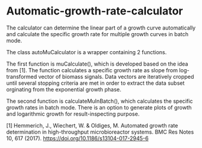 # Automatic-growth-rate-calculator
The calculator can determine the linear part of a growth curve automatically and calculate the specific growth rate for multiple growth curves in batch mode.

The class autoMuCalculator is a wrapper containing 2 functions. 

The first function is muCalculate(), which is developed based on the idea from \[1\]. The function calculates a specific growth rate as slope from log-transformed vector of biomass signals. Data vectors are iteratively cropped until several stopping criteria are met in order to extract the data subset orginating from the exponential growth phase.

The second function is calculateMuInBatch(), which calculates the specific growth rates in batch mode. There is an option to generate plots of growth and logarithmic growth for result-inspecting purpose.


\[1\] Hemmerich, J., Wiechert, W. & Oldiges, M. Automated growth rate determination in high-throughput microbioreactor systems. BMC Res Notes 10, 617 (2017). https://doi.org/10.1186/s13104-017-2945-6
